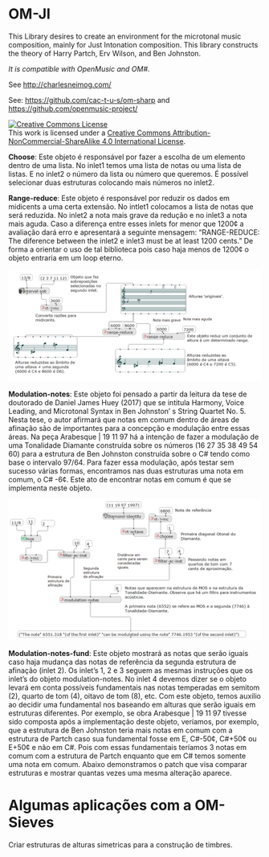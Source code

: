 # OM-JI
This Library desires to create an environment for the microtonal music composition, mainly for Just Intonation composition. This library constructs the theory of Harry Partch, Erv Wilson, and Ben Johnston. 


*It is compatible with OpenMusic and OM#*. 

See http://charlesneimog.com/ 

See: https://github.com/cac-t-u-s/om-sharp and https://github.com/openmusic-project/
 
<a rel="license" href="http://creativecommons.org/licenses/by-nc-sa/4.0/"><img alt="Creative Commons License" style="border-width:0" src="https://i.creativecommons.org/l/by-nc-sa/4.0/88x31.png" /></a><br />This work is licensed under a <a rel="license" href="http://creativecommons.org/licenses/by-nc-sa/4.0/">Creative Commons Attribution-NonCommercial-ShareAlike 4.0 International License</a>.

**Choose**: Este objeto é responsável por fazer a escolha de um elemento dentro de uma lista. No inlet1 temos uma lista de notas ou uma lista de listas. E no inlet2 o número da lista ou número que queremos. É possível selecionar duas estruturas colocando mais números no inlet2. 

**Range-reduce**: Este objeto é responsável por reduzir os dados em midicents a uma certa extensão. No intlet1 colocamos a lista de notas que será reduzida. No inlet2 a nota mais grave da redução e no inlet3 a nota mais aguda. Caso a diferença entre esses inlets for menor que 1200¢ a avaliação dará erro e apresentará a seguinte mensagem: “RANGE-REDUCE: The diference between the inlet2 e inlet3 must be at least 1200 cents.” De forma a orientar o uso de tal biblioteca pois caso haja menos de 1200¢ o objeto entraria em um loop eterno.


![Range Reduce](https://github.com/charlesneimog/OM-JI/blob/master/resources/Imagens/Range%20Reduce.png)

**Modulation-notes**: Este objeto foi pensado a partir da leitura da tese de doutorado de Daniel James Huey (2017) que se intitula Harmony, Voice Leading, and Microtonal Syntax in Ben Johnston’ s String Quartet No. 5. Nesta tese, o autor afirmará que notas em comum dentro de áreas de afinação são de importantes para a concepção e modulação entre essas áreas. Na peça Arabesque | 19 11 97 há a intenção de fazer a modulação de uma Tonalidade Diamante construída sobre os números (16 27 35 38 49 54 60) para a estrutura de Ben Johnston construída sobre o C# tendo como base o intervalo 97/64. Para fazer essa modulação, após testar sem sucesso várias formas, encontramos nas duas estruturas uma nota em comum, o C# -6¢. Este ato de encontrar notas em comum é que se implementa neste objeto. 

![Modulation Notes](https://github.com/charlesneimog/OM-JI/blob/master/resources/Imagens/Modulations%20notes.png)

**Modulation-notes-fund**: Este objeto mostrará as notas que serão iguais caso haja mudança das notas de referência da segunda estrutura de afinação (inlet 2). Os inlet’s 1, 2 e 3 seguem as mesmas instruções que os inlet’s do objeto modulation-notes. No inlet 4 devemos dizer se o objeto levará em conta possíveis fundamentais nas notas temperadas em semitom (2), quarto de tom (4), oitavo de tom (8), etc. Com este objeto, temos auxilio ao decidir uma fundamental nos baseando em alturas que serão iguais em estruturas diferentes. Por exemplo, se obra Arabesque | 19 11 97 tivesse sido composta após a implementação deste objeto, veríamos, por exemplo, que a estrutura de Ben Johnston teria mais notas em comum com a estrutura de Partch caso sua fundamental fosse em E, C#-50¢, C#+50¢ ou E+50¢ e não em C#. Pois com essas fundamentais teríamos 3 notas em comum com a estrutura de Partch enquanto que em C# temos somente uma nota em comum. Abaixo demonstramos o patch que visa comparar estruturas e mostrar quantas vezes uma mesma alteração aparece.


# Algumas aplicações com a OM-Sieves

Criar estruturas de alturas simetricas para a construção de timbres. 
